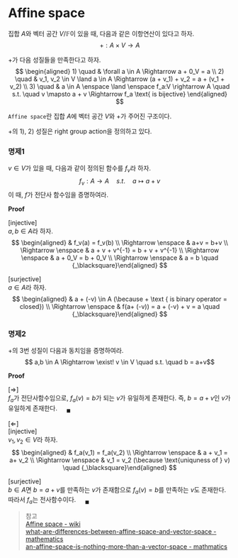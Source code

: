 # Affine space
집합 $A$와 벡터 공간 $V/\mathbb F$이 있을 때, 다음과 같은 이항연산이 있다고 하자.
$$ + : A \times V \rightarrow A $$

$+$가 다음 성질들을 만족한다고 하자.
$$ \begin{aligned} 1) \quad & \forall a \in A \Rightarrow a + 0_V = a \\ 2) \quad & v_1, v_2 \in V \land a \in A \Rightarrow (a + v_1) + v_2 = a + (v_1 + v_2) \\ 3) \quad & a \in A \enspace \land \enspace f_a:V \rightarrow A \quad s.t. \quad v \mapsto a + v \Rightarrow f_a \text{ is bijective} \end{aligned} $$

`Affine space`란 집합 $A$에 벡터 공간 $V$와 $+$가 주어진 구조이다.

$+$의 1), 2) 성질은 right group action을 정의하고 있다.

### 명제1
$v \in V$가 있을 때, 다음과 같이 정의된 함수를 $f_v$라 하자.
$$f_v : A \rightarrow A \quad s.t. \quad a \mapsto a+v$$
이 때, $f$가 전단사 함수임을 증명하여라.

**Proof**

[injective]  
$a,b \in A$라 하자.  
$$ \begin{aligned} & f_v(a) = f_v(b) \\ \Rightarrow \enspace & a+v = b+v \\ \Rightarrow \enspace & a + v + v^{-1} = b + v + v^{-1} \\ \Rightarrow \enspace & a + 0_V = b + 0_V \\ \Rightarrow \enspace & a = b \quad {_\blacksquare}\end{aligned} $$

[surjective]  
$a \in A$라 하자.
$$ \begin{aligned} & a + (-v) \in A (\because + \text { is binary operator = closed}) \\ \Rightarrow \enspace & f(a+ (-v)) = a + (-v) + v = a \quad {_\blacksquare}\end{aligned} $$

### 명제2
$+$의 3번 성질이 다음과 동치임을 증명하여라.
$$ a,b \in A \Rightarrow \exist! v \in V \quad s.t. \quad b = a+v$$

**Proof**

[$\Rightarrow$]  
$f_a$가 전단사함수임으로, $f_a(v) = b$가 되는 $v$가 유일하게 존재한다. 즉, $b = a + v$인 $v$가 유일하게 존재한다. $\quad {_\blacksquare}$

[$\Leftarrow$]  
[injective]  
$v_1,v_2 \in V$라 하자.  
$$ \begin{aligned} & f_a(v_1) = f_a(v_2) \\ \Rightarrow \enspace & a + v_1 = a+ v_2 \\ \Rightarrow \enspace & v_1 = v_2 (\because \text{uniquness of } v) \quad {_\blacksquare}\end{aligned} $$

[surjective]  
$b \in A$면 $b = a + v$를 만족하는 $v$가 존재함으로 $f_a(v) = b$를 만족하는 $v$도 존재한다. 따라서 $f_a$는 전사함수이다. $\quad {_\blacksquare}$

> 참고  
> [Affine space - wiki](https://en.wikipedia.org/wiki/Affine_space)  
> [what-are-differences-between-affine-space-and-vector-space - mathematics](https://math.stackexchange.com/questions/884666/what-are-differences-between-affine-space-and-vector-space)  
> [an-affine-space-is-nothing-more-than-a-vector-space - mathmatics](https://math.stackexchange.com/questions/3527297/an-affine-space-is-nothing-more-than-a-vector-space-whose-origin-we-try-to-forg)  
